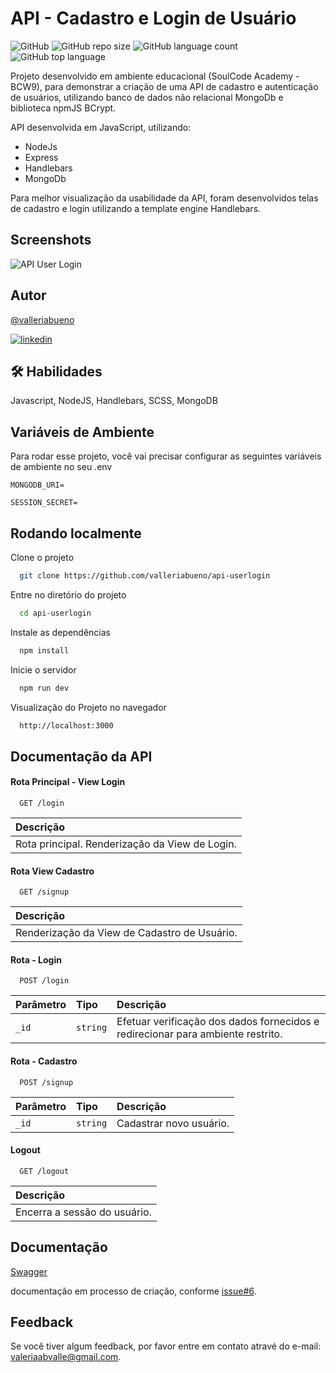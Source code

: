 
# API - Cadastro e Login de Usuário

![GitHub](https://img.shields.io/github/license/valleriabueno/api-userlogin?style=plastic)
![GitHub repo size](https://img.shields.io/github/repo-size/valleriabueno/api-userlogin?style=plastic)
![GitHub language count](https://img.shields.io/github/languages/count/valleriabueno/api-userlogin?style=plastic)
![GitHub top language](https://img.shields.io/github/languages/top/valleriabueno/api-userlogin?style=plastic)

Projeto desenvolvido em ambiente educacional (SoulCode Academy - BCW9), para demonstrar a criação de uma API de cadastro e autenticação de usuários, utilizando banco de dados não relacional MongoDb e biblioteca npmJS BCrypt.

API desenvolvida em JavaScript, utilizando:
- NodeJs
- Express
- Handlebars
- MongoDb

Para melhor visualização da usabilidade da API, foram desenvolvidos telas de cadastro e login utilizando a template engine Handlebars.


## Screenshots

![API User Login](https://github.com/valleriabueno/imagens/blob/main/api-userlogin/view-login.png)


## Autor

[@valleriabueno](https://github.com/valleriabueno)

[![linkedin](https://img.shields.io/badge/linkedIn-valeriadovalle-brightgreen)](https://www.linkedin.com/in/valeriadovalle/)


## 🛠 Habilidades
Javascript, NodeJS, Handlebars, SCSS, MongoDB


## Variáveis de Ambiente

Para rodar esse projeto, você vai precisar configurar as seguintes variáveis de ambiente no seu .env

`MONGODB_URI=`

`SESSION_SECRET=`


## Rodando localmente

Clone o projeto

```bash
  git clone https://github.com/valleriabueno/api-userlogin
```

Entre no diretório do projeto

```bash
  cd api-userlogin
```

Instale as dependências

```bash
  npm install
```

Inicie o servidor

```bash
  npm run dev
```

Visualização do Projeto no navegador

```bash
  http://localhost:3000
```

## Documentação da API

#### Rota Principal - View Login

```
  GET /login
```

| Descrição                           |
| :---------------------------------- |
| Rota principal. Renderização da View de Login. |

#### Rota View Cadastro

```
  GET /signup
```

| Descrição                           |
| :---------------------------------- |
| Renderização da View de Cadastro de Usuário. |


#### Rota - Login

```
  POST /login
```

| Parâmetro   | Tipo       | Descrição                           |
| :---------- | :--------- | :---------------------------------- |
| `_id` | `string` | Efetuar verificação dos dados fornecidos e redirecionar para ambiente restrito. |

#### Rota - Cadastro

```
  POST /signup
```

| Parâmetro   | Tipo       | Descrição                           |
| :---------- | :--------- | :---------------------------------- |
| `_id` | `string` | Cadastrar novo usuário. |


#### Logout

```
  GET /logout
```

| Descrição                           |
| :---------------------------------- |
| Encerra a sessão do usuário. |


## Documentação

[Swagger](#)

documentação em processo de criação, conforme [issue#6](https://github.com/valleriabueno/api-userlogin/issues/6).


## Feedback

Se você tiver algum feedback, por favor entre em contato atravé do e-mail: <valeriaabvalle@gmail.com>.


